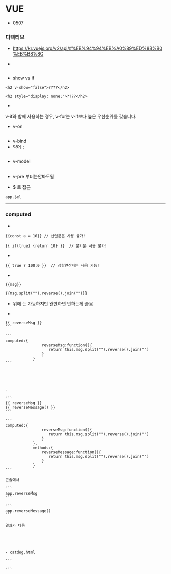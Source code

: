 # VUE 

- 0507

### 디렉티브 

- <https://kr.vuejs.org/v2/api/#%EB%94%94%EB%A0%89%ED%8B%B0%EB%B8%8C>



- 

```

```



- show vs if



```
<h2 v-show="false">????</h2>
```

```
<h2 style="display: none;">????</h2>
```







- 

v-if와 함께 사용하는 경우, v-for는 v-if보다 높은 우선순위를 갖습니다. 





- v-on

```

```





- v-bind
- 약어 ``:``

```

```



- v-model

```

```



- v-pre 부터는안봐도됨



- $ 로 접근

```
app.$el
```



----



### computed

- 

```
{{const a = 10}} // 선언문은 사용 불가!
```

```
{{ if(true) {return 10} }}  // 분기문 사용 불가!
```



- 

```
{{ true ? 100:0 }}  // 삼항연산자는 사용 가능!
```



- 

```
{{msg}}

{{msg.split("").reverse().join("")}}
```



- 위에 는 가능하지만 왠만하면 안하는게 좋음



- 

````
{{ reverseMsg }}
```

```
computed:{
                reverseMsg:function(){
                   return this.msg.split("").reverse().join("")
                }
            }
```





- 

```
{{ reverseMsg }}
{{ reverseMessage() }}
```

```
computed:{
                reverseMsg:function(){
                   return this.msg.split("").reverse().join("")
                }
            },
            methods:{
                reverseMessage:function(){
                   return this.msg.split("").reverse().join("")
                }
            }
```

콘솔에서 

```
app.reverseMsg
```

```
app.reverseMessage()
```

결과가 다름





- catdog.html

```

```



